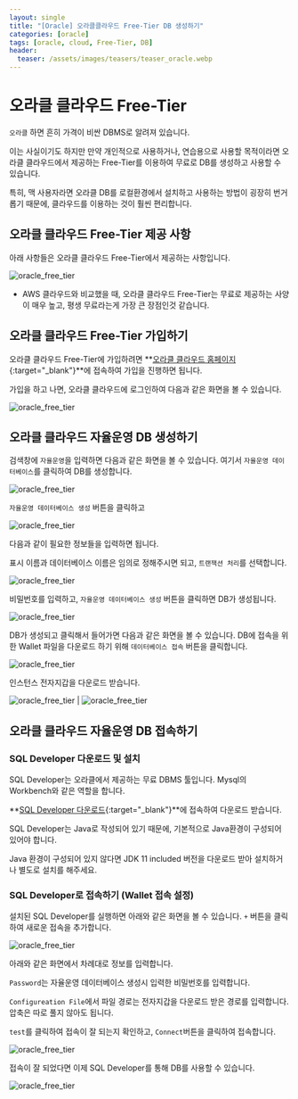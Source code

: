 ```yaml
---
layout: single
title: "[Oracle] 오라클클라우드 Free-Tier DB 생성하기"
categories: [oracle]
tags: [oracle, cloud, Free-Tier, DB]
header:
  teaser: /assets/images/teasers/teaser_oracle.webp
---
```


# 오라클 클라우드 Free-Tier

`오라클` 하면 흔히 가격이 비싼 DBMS로 알려져 있습니다.

이는 사실이기도 하지만 만약 개인적으로 사용하거나, 연습용으로 사용할 목적이라면 오라클 클라우드에서 제공하는 Free-Tier를 이용하여 무료로 DB를 생성하고 사용할 수 있습니다.

특히, 맥 사용자라면 오라클 DB를 로컬환경에서 설치하고 사용하는 방법이 굉장히 번거롭기 때문에, 클라우드를 이용하는 것이 훨씬 편리합니다.

## 오라클 클라우드 Free-Tier 제공 사항

아래 사항들은 오라클 클라우드 Free-Tier에서 제공하는 사항입니다.

![oracle_free_tier](/assets/images/2024-02-27/01.png)

- AWS 클라우드와 비교했을 때, 오라클 클라우드 Free-Tier는 무료로 제공하는 사양이 매우 높고, 평생 무료라는게 가장 큰 장점인것 같습니다.

## 오라클 클라우드 Free-Tier 가입하기

오라클 클라우드 Free-Tier에 가입하려면 **[오라클 클라우드 홈페이지](https://www.oracle.com/kr/cloud/){:target="\_blank"}**에 접속하여 가입을 진행하면 됩니다.

가입을 하고 나면, 오라클 클라우드에 로그인하여 다음과 같은 화면을 볼 수 있습니다.

![oracle_free_tier](/assets/images/2024-02-27/02.png)

## 오라클 클라우드 자율운영 DB 생성하기

검색창에 `자율운영`을 입력하면 다음과 같은 화면을 볼 수 있습니다. 여기서 `자율운영 데이터베이스`를 클릭하여 DB를 생성합니다.

![oracle_free_tier](/assets/images/2024-02-27/03.png)

`자율운영 데이터베이스 생성` 버튼을 클릭하고

![oracle_free_tier](/assets/images/2024-02-27/04.png)

다음과 같이 필요한 정보들을 입력하면 됩니다.

표시 이름과 데이터베이스 이름은 임의로 정해주시면 되고, `트랜잭션 처리`를 선택합니다.

![oracle_free_tier](/assets/images/2024-02-27/05.png)

비밀번호를 입력하고, `자율운영 데이터베이스 생성` 버튼을 클릭하면 DB가 생성됩니다.

![oracle_free_tier](/assets/images/2024-02-27/06.png)

DB가 생성되고 클릭해서 들어가면 다음과 같은 화면을 볼 수 있습니다.
DB에 접속을 위한 Wallet 파일을 다운로드 하기 위해 `데이터베이스 접속` 버튼을 클릭합니다.

![oracle_free_tier](/assets/images/2024-02-27/07.png)

인스턴스 전자지갑을 다운로드 받습니다.

![oracle_free_tier](/assets/images/2024-02-27/08.png) | ![oracle_free_tier](/assets/images/2024-02-27/09.png)

## 오라클 클라우드 자율운영 DB 접속하기

### SQL Developer 다운로드 및 설치

SQL Developer는 오라클에서 제공하는 무료 DBMS 툴입니다. Mysql의 Workbench와 같은 역할을 합니다.

**[SQL Developer 다운로드](https://www.oracle.com/database/sqldeveloper/technologies/download/){:target="\_blank"}**에 접속하여 다운로드 받습니다.

SQL Developer는 Java로 작성되어 있기 때문에, 기본적으로 Java환경이 구성되어 있어야 합니다.

Java 환경이 구성되어 있지 않다면 JDK 11 included 버전을 다운로드 받아 설치하거나 별도로 설치를 해주세요.

### SQL Developer로 접속하기 (Wallet 접속 설정)

설치된 SQL Developer를 실행하면 아래와 같은 화면을 볼 수 있습니다. `+` 버튼을 클릭하여 새로운 접속을 추가합니다.

![oracle_free_tier](/assets/images/2024-02-27/10.png)

아래와 같은 화면에서 차례대로 정보를 입력합니다.

`Password`는 자율운영 데이터베이스 생성시 입력한 비밀번호를 입력합니다.

`Configureation File`에서 파일 경로는 전자지갑을 다운로드 받은 경로를 입력합니다. 압축은 따로 풀지 않아도 됩니다.

`test`를 클릭하여 접속이 잘 되는지 확인하고, `Connect`버튼을 클릭하여 접속합니다.

![oracle_free_tier](/assets/images/2024-02-27/11.png)

접속이 잘 되었다면 이제 SQL Developer를 통해 DB를 사용할 수 있습니다.

![oracle_free_tier](/assets/images/2024-02-27/12.png)
